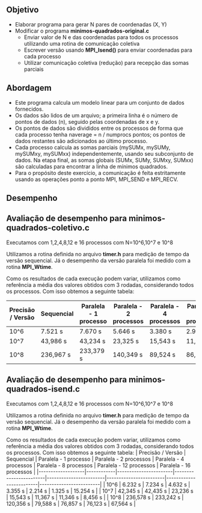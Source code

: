 ## Objetivo

- Elaborar programa para gerar N pares de coordenadas (X, Y)
- Modificar o programa **minimos-quadrados-original.c**
	- Enviar valor de N e das coordenadas para todos os processos utilizando uma rotina de comunicação coletiva
	- Escrever versão usando **MPI_Isend()** para enviar coordenadas para cada processo
	- Utilizar comunicação coletiva (redução) para recepção das somas parciais

## Abordagem

 - Este programa calcula um modelo linear para um conjunto de dados fornecidos.
 - Os dados são lidos de um arquivo; a primeira linha é o número de pontos de dados (n), seguido pelas coordenadas de x e y.
 - Os pontos de dados são divididos entre os processos de forma que cada processo tenha naverage = n / numprocs pontos; os pontos de dados restantes são adicionados ao último processo.
 - Cada processo calcula as somas parciais (mySUMx, mySUMy, mySUMxy, mySUMxx) independentemente, usando seu subconjunto de dados. Na etapa final, as somas globais (SUMx, SUMy, SUMxy, SUMxx) são calculadas para encontrar a linha de mínimos quadrados.
 - Para o propósito deste exercício, a comunicação é feita estritamente usando as operações ponto a ponto MPI, MPI_SEND e MPI_RECV. 

## Desempenho
## Avaliação de desempenho para minimos-quadrados-coletivo.c
Executamos com 1,2,4,8,12 e 16 processos com N=10^6,10^7 e 10^8

Utilizamos a rotina definida no arquivo **timer.h** para medição de tempo da versão sequencial. Já o desempenho da versão paralela foi medido com a rotina **MPI_Wtime**.

Como os resultados de cada execução podem variar, utilizamos como referência a média dos valores obtidos com 3 rodadas, considerando todos os processos. Com isso obtemos a seguinte tabela:

| Precisão / Versão | Sequencial | Paralela - 1 processo | Paralela - 2 processos | Paralela - 4 processos | Paralela - 8 processos | Paralela - 12 processos | Paralela - 16 processos |
|-------------------|------------|-----------------------|------------------------|------------------------|------------------------|-------------------------|-------------------------|
| 10^6              | 7.521 s    | 7.670 s               | 5.646 s                | 3.380 s                | 2.967 s                | 1.450 s                 | 16.294 s                 |
| 10^7             | 43,986 s   | 43,234 s              | 23,325 s               | 15,543 s                | 11,253 s                | 11,678 s                 | 8,347 s                 |
| 10^8             | 236,967 s  | 233,379 s             | 140,349 s              | 89,524 s               | 86,923 s               | 86,345 s                | 87,040 s                |



## Avaliação de desempenho para minimos-quadrados-isend.c
Executamos com 1,2,4,8,12 e 16 processos com N=10^6,10^7 e 10^8

Utilizamos a rotina definida no arquivo **timer.h** para medição de tempo da versão sequencial. Já o desempenho da versão paralela foi medido com a rotina **MPI_Wtime**.

Como os resultados de cada execução podem variar, utilizamos como referência a média dos valores obtidos com 3 rodadas, considerando todos os processos. Com isso obtemos a seguinte tabela:
| Precisão / Versão | Sequencial | Paralela - 1 processo | Paralela - 2 processos | Paralela - 4 processos | Paralela - 8 processos | Paralela - 12 processos | Paralela - 16 processos |
|-------------------|------------|-----------------------|------------------------|------------------------|------------------------|-------------------------|-------------------------|
| 10^6              | 6.232 s    | 7.234 s               | 4.632 s                | 3.355 s                | 2.214 s                | 1.325 s                 | 15.254 s                 |
| 10^7             | 42,345 s   | 42,435 s              | 23,236 s               | 15,543 s                | 11,367 s                | 11,346 s                 | 8,456 s                 |
| 10^8             | 236,578 s  | 233,242 s             | 120,356 s              | 79,588 s               | 76,857 s               | 76,123 s                | 67,564 s                |
